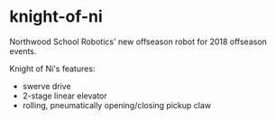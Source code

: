 # knight-of-ni
Northwood School Robotics' new offseason robot for 2018 offseason events.

Knight of Ni's features:
- swerve drive
- 2-stage linear elevator
- rolling, pneumatically opening/closing pickup claw
